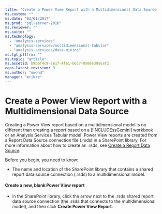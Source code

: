 ```yaml
---
title: "Create a Power View Report with a Multidimensional Data Source | Microsoft Docs"
ms.custom: ""
ms.date: "03/01/2017"
ms.prod: "sql-server-2016"
ms.reviewer: ""
ms.suite: ""
ms.technology: 
  - "analysis-services"
  - "analysis-services/multidimensional-tabular"
  - "analysis-services/data-mining"
ms.tgt_pltfrm: ""
ms.topic: "article"
ms.assetid: b9b6f4c9-7e1f-4f61-b657-8986e39a6af2
caps.latest.revision: 9
ms.author: "owend"
manager: "erikre"
---
```

# Create a Power View Report with a Multidimensional Data Source
  Creating a Power View report based on a multidimensional model is no different than creating a report based on a [!INCLUDE[ssGemini](../../a9notintoc/includes/ssgemini-md.md)] workbook or an Analysis Services Tabular model. Power View reports are created from a Report Data Source connection file (.rsds) in a SharePoint library. For more information about how to create an .rsds, see [Create a Report Data Source](../../analysis-services/multidimensional-models/create-a-report-data-source.md).  
  
 Before you begin, you need to know:  
  
-   The name and location of the SharePoint library that contains a shared report data source connection (.rsds) to a multidimensional model.  
  
#### Create a new, blank Power View report  
  
-   In the SharePoint library, click the arrow next to the .rsds shared report data source connection (the .rsds that connects to the multidimensional model), and then click **Create Power View Report**.  
  
  